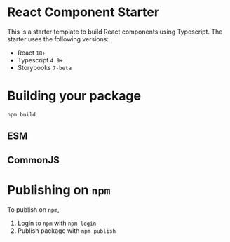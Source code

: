 # React Component Starter

This is a starter template to build React components using Typescript. The starter uses the following versions:

- React `18+`
- Typescript `4.9+`
- Storybooks `7-beta`

# Building your package

`npm build`

## ESM

## CommonJS

# Publishing on `npm`

To publish on `npm`,

1. Login to `npm` with `npm login`
2. Publish package with `npm publish`
